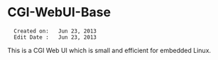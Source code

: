 # CGI-WebUI-Base

      Created on: 	Jun 23, 2013
      Edit Date : 	Jun 23, 2013
 
This is a CGI Web UI which is small and efficient for embedded Linux.
